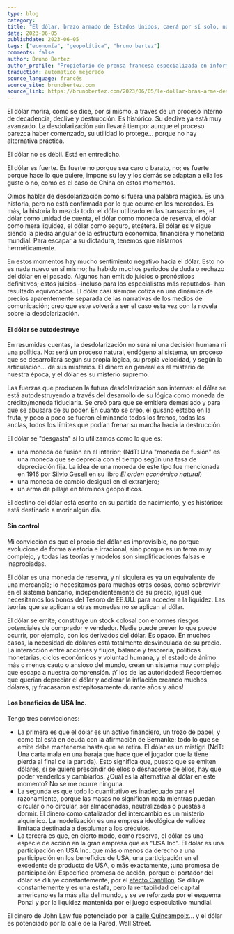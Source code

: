 ```yaml
---
type: blog
category: 
title: "El dólar, brazo armado de Estados Unidos, caerá por sí solo, no hace falta amputarlo"
date: 2023-06-05
publishdate: 2023-06-05
tags: ["economía", "geopolítica", "bruno bertez"]
comments: false
author: Bruno Bertez
author_profile: "Propietario de prensa francesa especializada en información financiera. Como director de un grupo de prensa especializado en economía y finanzas, fundó el diario La Tribune. Escribe regularmente en el diario económico suizo L'Agefi. Es bloguero habitual en los sitios web de noticias Blog à Lupus, brunobertez.com, Atlantico y Lesobservateurs.ch."
traduction: automatico mejorado
source_language: francés
source_site: brunobertez.com
source_link: https://brunobertez.com/2023/06/05/le-dollar-bras-arme-des-etats-unis-tombera-tout-seul-pas-besoin-damputation/
---
```


El dólar morirá, como se dice, por sí mismo, a través de un proceso interno de decadencia, declive y destrucción. Es histórico. Su declive ya está muy avanzado. La desdolarización aún llevará tiempo: aunque el proceso parezca haber comenzado, su utilidad lo protege... porque no hay alternativa práctica.

El dólar no es débil. Está en entredicho.

El dólar es fuerte. Es fuerte no porque sea caro o barato, no; es fuerte porque hace lo que quiere, impone su ley y los demás se adaptan a ella les guste o no, como es el caso de China en estos momentos.

Oímos hablar de desdolarización como si fuera una palabra mágica. Es una historia, pero no está confirmada por lo que ocurre en los mercados. Es más, la historia lo mezcla todo: el dólar utilizado en las transacciones, el dólar como unidad de cuenta, el dólar como moneda de reserva, el dólar como mera liquidez, el dólar como seguro, etcétera. El dólar es y sigue siendo la piedra angular de la estructura económica, financiera y monetaria mundial. Para escapar a su dictadura, tenemos que aislarnos herméticamente.

En estos momentos hay mucho sentimiento negativo hacia el dólar. Esto no es nada nuevo en sí mismo; ha habido muchos periodos de duda o rechazo del dólar en el pasado. Algunos han emitido juicios o pronósticos definitivos; estos juicios –incluso para los especialistas más reputados– han resultado equivocados. El dólar casi siempre cotiza en una dinámica de precios aparentemente separada de las narrativas de los medios de comunicación; creo que este volverá a ser el caso esta vez con la novela sobre la desdolarización.

#### El dólar se autodestruye
En resumidas cuentas, la desdolarización no será ni una decisión humana ni una política. No: será un proceso natural, endógeno al sistema, un proceso que se desarrollará según su propia lógica, su propia velocidad, y según la articulación... de sus misterios. El dinero en general es el misterio de nuestra época, y el dólar es su misterio supremo.

Las fuerzas que producen la futura desdolarización son internas: el dólar se está autodestruyendo a través del desarrollo de su lógica como moneda de crédito/moneda fiduciaria. Se creó para que se emitiera demasiado y para que se abusara de su poder. En cuanto se creó, el gusano estaba en la fruta, y poco a poco se fueron eliminando todos los frenos, todas las anclas, todos los límites que podían frenar su marcha hacia la destrucción.

El dólar se "desgasta" si lo utilizamos como lo que es:
- una moneda de fusión en el interior; (NdT: Una "moneda de fusión" es una moneda que se deprecia con el tiempo según una tasa de depreciación fija. La idea de una moneda de este tipo fue mencionada en 1916 por [Silvio Gesell](https://fr.wikipedia.org/wiki/Silvio_Gesell) en su libro _El orden económico natural_)
- una moneda de cambio desigual en el extranjero;
- un arma de pillaje en términos geopolíticos.

El destino del dólar está escrito en su partida de nacimiento, y es histórico: está destinado a morir algún día.

#### Sin control

Mi convicción es que el precio del dólar es imprevisible, no porque evolucione de forma aleatoria e irracional, sino porque es un tema muy complejo, y todas las teorías y modelos son simplificaciones falsas e inapropiadas.

El dólar es una moneda de reserva, y ni siquiera es ya un equivalente de una mercancía; lo necesitamos para muchas otras cosas, como sobrevivir en el sistema bancario, independientemente de su precio, igual que necesitamos los bonos del Tesoro de EE.UU. para acceder a la liquidez. Las teorías que se aplican a otras monedas no se aplican al dólar.

El dólar se emite; constituye un stock colosal con enormes riesgos potenciales de comprador y vendedor. Nadie puede prever lo que puede ocurrir, por ejemplo, con los derivados del dólar. Es opaco. En muchos casos, la necesidad de dólares está totalmente desvinculada de su precio. La interacción entre acciones y flujos, balance y tesorería, políticas monetarias, ciclos económicos y voluntad humana, y el estado de ánimo más o menos cauto o ansioso del mundo, crean un sistema muy complejo que escapa a nuestra comprensión. ¡Y los de las autoridades! Recordemos que querían depreciar el dólar y acelerar la inflación creando muchos dólares, ¡y fracasaron estrepitosamente durante años y años!

#### Los beneficios de USA Inc.
Tengo tres convicciones:

- La primera es que el dólar es un activo financiero, un trozo de papel, y como tal está en deuda con la afirmación de Bernanke: todo lo que se emite debe mantenerse hasta que se retira. El dólar es un mistigri (NdT: Una carta mala en una baraja que hace que el jugador que la tiene pierda al final de la partida). Esto significa que, puesto que se emiten dólares, si se quiere prescindir de ellos o deshacerse de ellos, hay que poder venderlos y cambiarlos. ¿Cuál es la alternativa al dólar en este momento? No se me ocurre ninguna.
- La segunda es que todo lo cuantitativo es inadecuado para el razonamiento, porque las masas no significan nada mientras puedan circular o no circular, ser almacenadas, neutralizadas o puestas a dormir. El dinero como catalizador del intercambio es un misterio alquímico. La modelización es una empresa ideológica de validez limitada destinada a desplumar a los crédulos.
- La tercera es que, en cierto modo, como reserva, el dólar es una especie de acción en la gran empresa que es "USA Inc". El dólar es una participación en USA Inc. que más o menos da derecho a una participación en los beneficios de USA, una participación en el excedente de producto de USA, o más exactamente, ¡una promesa de participación! Especifico promesa de acción, porque el portador del dólar se diluye constantemente, por el [efecto Cantillon](https://es.wikipedia.org/wiki/Efecto_Cantillon). Se diluye constantemente y es una estafa, pero la rentabilidad del capital americano es la más alta del mundo, y se ve reforzada por el esquema Ponzi y por la liquidez mantenida por el juego especulativo mundial.

El dinero de John Law fue potenciado por la [calle Quincampoix](https://es.wikipedia.org/wiki/Sistema_de_Law)... y el dólar es potenciado por la calle de la Pared, Wall Street.